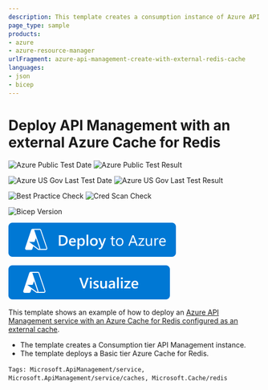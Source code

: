```yaml
---
description: This template creates a consumption instance of Azure API Management with an external Azure Cache for Redis
page_type: sample
products:
- azure
- azure-resource-manager
urlFragment: azure-api-management-create-with-external-redis-cache
languages:
- json
- bicep
---
```

# Deploy API Management with an external Azure Cache for Redis

![Azure Public Test Date](https://azurequickstartsservice.blob.core.windows.net/badges/quickstarts/microsoft.apimanagement/azure-api-management-create-with-external-redis-cache/PublicLastTestDate.svg)
![Azure Public Test Result](https://azurequickstartsservice.blob.core.windows.net/badges/quickstarts/microsoft.apimanagement/azure-api-management-create-with-external-redis-cache/PublicDeployment.svg)

![Azure US Gov Last Test Date](https://azurequickstartsservice.blob.core.windows.net/badges/quickstarts/microsoft.apimanagement/azure-api-management-create-with-external-redis-cache/FairfaxLastTestDate.svg)
![Azure US Gov Last Test Result](https://azurequickstartsservice.blob.core.windows.net/badges/quickstarts/microsoft.apimanagement/azure-api-management-create-with-external-redis-cache/FairfaxDeployment.svg)

![Best Practice Check](https://azurequickstartsservice.blob.core.windows.net/badges/quickstarts/microsoft.apimanagement/azure-api-management-create-with-external-redis-cache/BestPracticeResult.svg)
![Cred Scan Check](https://azurequickstartsservice.blob.core.windows.net/badges/quickstarts/microsoft.apimanagement/azure-api-management-create-with-external-redis-cache/CredScanResult.svg)

![Bicep Version](https://azurequickstartsservice.blob.core.windows.net/badges/quickstarts/microsoft.apimanagement/azure-api-management-create-with-external-redis-cache/BicepVersion.svg)

[![Deploy To Azure](https://raw.githubusercontent.com/Azure/azure-quickstart-templates/master/1-CONTRIBUTION-GUIDE/images/deploytoazure.svg?sanitize=true)](https://portal.azure.com/#create/Microsoft.Template/uri/https%3A%2F%2Fraw.githubusercontent.com%2FAzure%2Fazure-quickstart-templates%2Fmaster%2Fquickstarts%2Fmicrosoft.apimanagement%2Fapi-management-create-with-external-redis-cache%2Fazuredeploy.json)

[![Visualize](https://raw.githubusercontent.com/Azure/azure-quickstart-templates/master/1-CONTRIBUTION-GUIDE/images/visualizebutton.svg?sanitize=true)](http://armviz.io/#/?load=https%3A%2F%2Fraw.githubusercontent.com%2FAzure%2Fazure-quickstart-templates%2Fmaster%2Fquickstarts%2Fmicrosoft.apimanagement%2Fapi-management-create-with-external-redis-cache%2Fazuredeploy.json)

This template shows an example of how to deploy an [Azure API Management service with an Azure Cache for Redis configured as an external cache](https://learn.microsoft.com/azure/api-management/api-management-howto-cache-external).

- The template creates a Consumption tier API Management instance.
- The template deploys a Basic tier Azure Cache for Redis.

`Tags: Microsoft.ApiManagement/service, Microsoft.ApiManagement/service/caches, Microsoft.Cache/redis`
